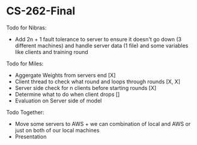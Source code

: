 # CS-262-Final

Todo for Nibras:
- Add 2n + 1 fault tolerance to server to ensure it doesn't go down (3 different machines) and handle server data (1 file) and some variables like clients and training round


Todo for Miles: 
- Aggergate Weights from servers end [X]
- Client thread to check what round and loops through rounds [X, X] 
- Server side check for n clients before starting rounds [X]
- Determine what to do when client drops []
- Evaluation on Server side of model


Todo Together:
- Move some servers to AWS + we can combination of local and AWS or just on both of our local machines
- Presentation

